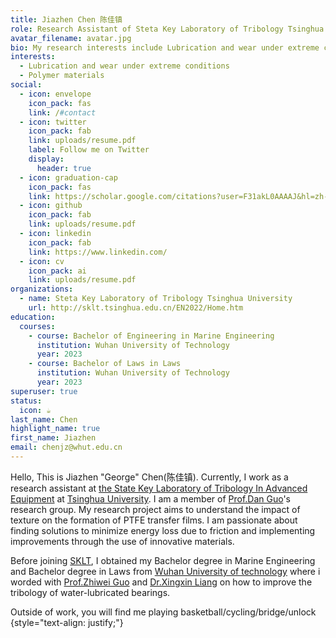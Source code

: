 ```yaml
---
title: Jiazhen Chen 陈佳镇
role: Research Assistant of Steta Key Laboratory of Tribology Tsinghua University
avatar_filename: avatar.jpg
bio: My research interests include Lubrication and wear under extreme conditions.
interests:
  - Lubrication and wear under extreme conditions
  - Polymer materials
social:
  - icon: envelope
    icon_pack: fas
    link: /#contact
  - icon: twitter
    icon_pack: fab
    link: uploads/resume.pdf
    label: Follow me on Twitter
    display:
      header: true
  - icon: graduation-cap
    icon_pack: fas
    link: https://scholar.google.com/citations?user=F31akL0AAAAJ&hl=zh-TW
  - icon: github
    icon_pack: fab
    link: uploads/resume.pdf
  - icon: linkedin
    icon_pack: fab
    link: https://www.linkedin.com/
  - icon: cv
    icon_pack: ai
    link: uploads/resume.pdf
organizations:
  - name: Steta Key Laboratory of Tribology Tsinghua University
    url: http://sklt.tsinghua.edu.cn/EN2022/Home.htm
education:
  courses:
    - course: Bachelor of Engineering in Marine Engineering
      institution: Wuhan University of Technology
      year: 2023
    - course: Bachelor of Laws in Laws
      institution: Wuhan University of Technology
      year: 2023
superuser: true
status:
  icon: ☕️
last_name: Chen
highlight_name: true
first_name: Jiazhen
email: chenjz@whut.edu.cn
---
```


Hello, This is Jiazhen "George" Chen(陈佳镇). Currently, I work as a research assistant at [the State Key Laboratory of Tribology In Advanced Equipment](http://sklt.tsinghua.edu.cn/EN2022/Home.htm) at [Tsinghua University](https://www.tsinghua.edu.cn/en/). I am a member of [Prof.Dan Guo](https://me.tsinghua.edu.cn/en/info/1048/1310.htm)'s research group. My research project aims to understand the impact of texture on the formation of PTFE transfer films. I am passionate about finding solutions to minimize energy loss due to friction and implementing improvements through the use of innovative materials.

Before joining [SKLT](http://sklt.tsinghua.edu.cn/EN2022/Home.htm), I obtained my Bachelor degree in Marine Engineering and Bachelor degree in Laws from [Wuhan University of technology](http://english.whut.edu.cn/) where i worded with [Prof.Zhiwei Guo](https://stle.whut.edu.cn/xygk/szdw/jgml/202109/t20210913_851370.shtml#) and [Dr.Xingxin Liang](https://naoep.whut.edu.cn/xygk/szdw/202109/t20210912_851100.shtml) on how to improve the tribology of water-lubricated bearings.

Outside of work, you will find me playing basketball/cycling/bridge/unlock
{style="text-align: justify;"}
